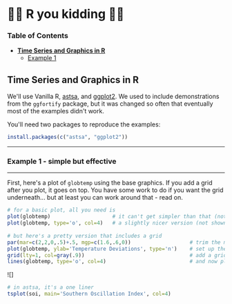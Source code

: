 # &#128018;&#128018; R you kidding &#128018;&#128018;


### Table of Contents

 * [**Time Series and Graphics in R**](#time-series-and-graphics-in-r)
    * [Example 1](#example-1---simple-but-effective)



## Time Series and Graphics in R

We'll use Vanilla R, [astsa](https://github.com/nickpoison/astsa), and [ggplot2](https://CRAN.R-project.org/package=ggplot2). We used to include demonstrations from the `ggfortify` package, but it was changed so often that eventually most of the examples didn't work. 

You'll need two packages to reproduce the examples:
```r
install.packages(c("astsa", "ggplot2"))
```

---
### Example 1 - simple but effective
---

First, here's a plot of `globtemp` using the base graphics. If you add a grid after you plot, it goes on top. You have some work to do if you want the grid underneath... but at least you can work around that - read on.

```r
# for a basic plot, all you need is
plot(globtemp)                    # it can't get simpler than that (not shown)
plot(globtemp, type='o', col=4)   # a slightly nicer version (not shown)
                                              
# but here's a pretty version that includes a grid 
par(mar=c(2,2,0,.5)+.5, mgp=c(1.6,.6,0))                   # trim the margins       
plot(globtemp, ylab='Temperature Deviations', type='n')    # set up the plot
grid(lty=1, col=gray(.9))                                  # add a grid
lines(globtemp, type='o', col=4)                           # and now plot the line
```

![]

```r 
# in astsa, it's a one liner
tsplot(soi, main='Southern Oscillation Index', col=4)
```